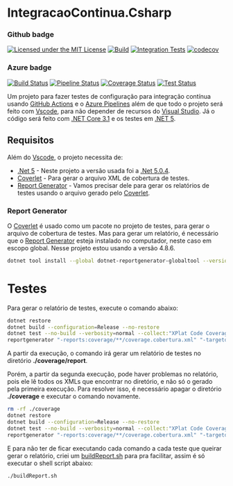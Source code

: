 # IntegracaoContinua.Csharp

### Github badge

[![Licensed under the MIT License](https://img.shields.io/badge/License-MIT-blue.svg)](./LICENSE)
[![Build](https://github.com/RenatoPacheco/IntegracaoContinua.Csharp/workflows/Build/badge.svg?branch=main)](https://github.com/RenatoPacheco/IntegracaoContinua.Csharp/actions/workflows/build.yml)
[![Integration Tests](https://github.com/RenatoPacheco/IntegracaoContinua.Csharp/workflows/Integration%20Tests/badge.svg?branch=main)](https://github.com/RenatoPacheco/IntegracaoContinua.Csharp/actions/workflows/integration-tests.yml)
[![codecov](https://codecov.io/gh/RenatoPacheco/IntegracaoContinua.Csharp/branch/main/graph/badge.svg?token=6YLN9GKD8X)](https://codecov.io/gh/RenatoPacheco/IntegracaoContinua.Csharp)

### Azure badge

[![Build Status](https://img.shields.io/azure-devops/build/renatopacheco/IntegracaoContinua.Csharp/7/main)](https://renatopacheco.visualstudio.com/IntegracaoContinua.Csharp/_build/latest?definitionId=7&branchName=main)
[![Pipeline Status](https://renatopacheco.visualstudio.com/IntegracaoContinua.Csharp/_apis/build/status/Integration%20Tests?branchName=main&label=Integration%20Tests)](https://renatopacheco.visualstudio.com/IntegracaoContinua.Csharp/_build/latest?definitionId=7&branchName=main)
[![Coverage Status](https://img.shields.io/azure-devops/coverage/renatopacheco/IntegracaoContinua.Csharp/7/main)](https://renatopacheco.visualstudio.com/IntegracaoContinua.Csharp/_build/latest?definitionId=7&branchName=main)
[![Test Status](https://img.shields.io/azure-devops/tests/renatopacheco/IntegracaoContinua.Csharp/7/main?compact_message&failed_label=failed&passed_label=passed&skipped_label=skipped)](https://renatopacheco.visualstudio.com/IntegracaoContinua.Csharp/_build/latest?definitionId=7&branchName=main)


Um projeto para fazer testes de configuração para integração contínua usando [GitHub Actions] e o [Azure Pipelines] além de que todo o projeto será feito com [Vscode], para não depender de recursos do [Visual Studio]. Já o código será feito com [.NET Core 3.1] e os testes em [.NET 5].

## Requisitos

Além do [Vscode], o projeto necessita de:

* [.Net 5] - Neste projeto a versão usada foi a [.Net 5.0.4](https://dotnet.microsoft.com/en-us/download/dotnet/5.0).
* [Coverlet] - Para gerar o arquivo XML de cobertura de testes.
* [Report Generator] - Vamos precisar dele para gerar os relatórios de testes usando o arquivo gerado pelo [Coverlet].

### Report Generator

O [Coverlet] é usado como um pacote no projeto de testes, para gerar o arquivo de cobertura de testes. Mas para gerar um relatório, é necessário que o [Report Generator] esteja instalado no computador, neste caso em escopo global. Nesse projeto estou usando a versão 4.8.6. 

```bash
dotnet tool install --global dotnet-reportgenerator-globaltool --version 4.8.6
```

# Testes

Para gerar o relatório de testes, execute o comando abaixo:

```bash
dotnet restore
dotnet build --configuration=Release --no-restore
dotnet test --no-build --verbosity=normal --collect:"XPlat Code Coverage" --results-directory ./coverage
reportgenerator "-reports:coverage/**/coverage.cobertura.xml" "-targetdir:coverage/report" -reporttypes:Html
```

A partir da execução, o comando irá gerar um relatório de testes no diretório **./coverage/report**.

Porém, a partir da segunda execução, pode haver problemas no relatório, pois ele lê todos os XMLs que encontrar no diretório, e não só o gerado pela primeira execução. Para resolver isso, é necessário apagar o diretório **./coverage** e executar o comando novamente. 

```bash
rm -rf ./coverage
dotnet restore
dotnet build --configuration=Release --no-restore
dotnet test --no-build --verbosity=normal --collect:"XPlat Code Coverage" --results-directory ./coverage
reportgenerator "-reports:coverage/**/coverage.cobertura.xml" "-targetdir:coverage/report" -reporttypes:Html
```

E para não ter de ficar executando cada comando a cada teste que queirar gerar o relatório, criei um [buildReport.sh](./buildReport.sh) para pra facilitar, assim é só executar o shell script abaixo:

```bash
./buildReport.sh
```

[GitHub Actions]:<https://help.github.com/en/actions/automating-your-workflow-with-github-actions>
[Azure Pipelines]:<https://docs.microsoft.com/en-us/azure/devops/pipelines/languages/csharp/>
[Vscode]:<https://code.visualstudio.com/>
[Visual Studio]:<https://visualstudio.microsoft.com/>
[.Net Core 3.1]:<https://docs.microsoft.com/en-us/dotnet/core/whats-new/dotnet-core-3-1>
[.NET 5]:<https://docs.microsoft.com/en-us/dotnet/core/whats-new/dotnet-5>
[Report Generator]:<https://github.com/danielpalme/ReportGenerator>
[Coverlet]:<https://github.com/coverlet-coverage/coverlet>
[shields.io]:<https://shields.io/category/coverage>